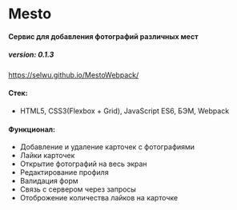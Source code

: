 # Mesto

#### Сервис для добавления фотографий различных мест

##### version: 0.1.3

https://selwu.github.io/MestoWebpack/
 
 
#### Стек: 
* HTML5, CSS3(Flexbox + Grid), JavaScript ES6, БЭМ, Webpack

#### Функционал:

* Добавление и удаление карточек с фотографиями
* Лайки карточек
* Открытие фотографий на весь экран
* Редактирование профиля
* Валидация форм
* Связь с сервером через запросы
* Отоброжение количества лайков на карточке